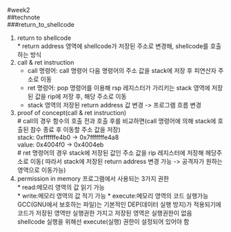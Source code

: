 #week2  
##technote  
###return_to_shellcode  
1. return to shellcode  
       * return address 영역에 shellcode가 저장된 주소로 변경해, shellcode를 호출하는 방식  
2. call & ret instruction  
    * call 명령어: call 명령어 다음 명령어의 주소 값을 stack에 저장 후 피연산자 주소로 이동  
    * ret 명령어: pop 명령어를 이용해 rsp 레지스터가 가리키는 stack 영역에 저장된 값을 rip에 저장 후, 해당 주소로 이동
    * stack 영역의 저장된 return address 값 변경 -> 프로그램 흐름 변경  
3. proof of concept(call & ret instruction)  
       # call의 경우 함수의 호출 전과 호출 후를 비교하면(call 명령어에 의해 stack에 호출된 참수 종료 후 이동할 주소 값을 저장)   
       stack: 0xffffffe4b0 -> 0x7fffffffe4a8  
       value: 0x4004f0 -> 0x4004eb  
       # ret 명령어의 경우 stack에 저장된 값인 주소 값을 rip 레지스터에 저장해 헤당주소로 이동( 따라서 stack에 저장된 return address 변경 가능 -> 공격자가 원하는 영역으로 이동가능)  
4. permission in memory
       프로그램에서 사용되는 3가지 권한  
              * read:메모리 영역의 값 읽기 가능  
              * write:메모리 영역의 값 적기 가능
              * execute:메모리 영역의 코드 실행가능  
        GCC(GNU에서 보호하는 파일)는 기본적인 DEP(데이터 실행 방지)가 적용되기에 코드가 저장된 영역만 실행권한 가지고 저장된 영역은 실행권한이 없음  
        shellcode 실행을 위해선 execute(실행) 권한이 설정되어 있어야 함  
        

